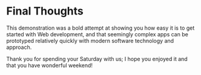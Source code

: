# Final Thoughts

This demonstration was a bold attempt at showing you how easy it is to get started with Web development, and that seemingly complex apps can be prototyped relatively quickly with modern software technology and approach. 

Thank you for spending your Saturday with us; I hope you enjoyed it and that you have wonderful weekend!
